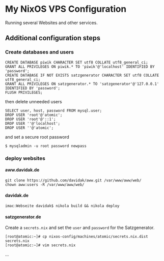 My NixOS VPS Configuration
==========================

Running several Websites and other services.

## Additional configuration steps

### Create databases and users

```
CREATE DATABASE piwik CHARACTER SET utf8 COLLATE utf8_general_ci;
GRANT ALL PRIVILEGES ON piwik.* TO 'piwik'@'localhost' IDENTIFIED BY 'password';
CREATE DATABASE IF NOT EXISTS satzgenerator CHARACTER SET utf8 COLLATE utf8_general_ci;
GRANT ALL PRIVILEGES ON satzgenerator.* TO 'satzgenerator'@'127.0.0.1' IDENTIFIED BY 'password';
FLUSH PRIVILEGES;
```

then delete unneeded users

```
SELECT user, host, password FROM mysql.user;
DROP USER 'root'@'atomic';
DROP USER 'root'@'::1';
DROP USER ''@'localhost';
DROP USER ''@'atomic';
```

and set a secure root password

```
$ mysqladmin -u root password newpass
```

### deploy websites

#### aww.davidak.de
```
git clone https://github.com/davidak/aww.git /var/www/aww/web/
chown aww:users -R /var/www/aww/web/
```

#### davidak.de
```
imac:Webseite davidak$ nikola build && nikola deploy
```

#### satzgenerator.de

Create a `secrets.nix` and set the `user` and `password` for the Satzgenerator.

```
[root@atomic:~]# cp nixos-config/machines/atomic/secrets.nix.dist secrets.nix
[root@atomic:~]# vim secrets.nix
```

...

